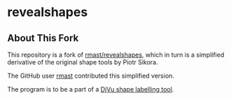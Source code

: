 # revealshapes
## About This Fork

This repository is a fork of [rmast/revealshapes](https://github.com/rmast/revealshapes), which in turn is a simplified derivative of the original shape tools by Piotr Sikora.

The GitHub user [rmast](https://github.com/rmast) contributed this simplified version. 

The program is to be a part of a [DjVu shape labelling tool](https://github.com/jsbien/DjVu_shape_labeler).
